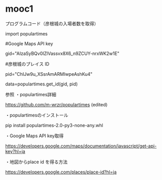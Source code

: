 # mooc1
プログラムコード（彦根城の入場者数を取得）

import populartimes

#Google Maps API key 

gid="AIzaSyBQv0IZlVassvx8X6_n9ZCUY-nrxWK2w1E" 

#彦根城のプレイス ID

pid="ChIJw9u_XSsrAmARMIwpeAshKu4" 

data=populartimes.get_id(gid, pid)


参照
・populartimes詳細

https://github.com/m-wrzr/populartimes (edited)

・populartimesのインストール

pip install  populartimes-2.0-py3-none-any.whl


・Google Maps API key取得

https://developers.google.com/maps/documentation/javascript/get-api-key?hl=ja

・地図からplace id を得る方法

https://developers.google.com/places/place-id?hl=ja
